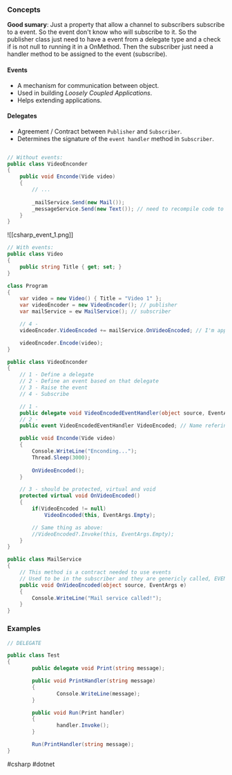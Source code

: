 ### Concepts

**Good sumary**: Just a property that allow a channel to subscribers subscribe to a event. So the event don't know who will subscribe to it. So the publisher class just need to have a event from a delegate type and a check if is not null to running it in a OnMethod. Then the subscriber just need a handler method to be assigned to the event (subscribe).

#### Events

* A mechanism for communication between object.
* Used in building *Loosely Coupled Applications*.
* Helps extending applications.

#### Delegates

* Agreement / Contract between `Publisher` and `Subscriber`.
* Determines the signature of the `event handler` method in `Subscriber`.

```csharp

// Without events:
public class VideoEnconder
{
	public void Enconde(Vide video)
	{
		// ...
		
		_mailService.Send(new Mail());
		_messageService.Send(new Text()); // need to recompile code to be added =/
	}
}
```

![[csharp_event_1.png]]

```csharp
// With events:
public class Video
{
	public string Title { get; set; }
}

class Program
{
	var video = new Video() { Title = "Video 1" };
	var videoEncoder = new VideoEncoder(); // publisher
	var mailService = ew MailService(); // subscriber

	// 4 -
	videoEncoder.VideoEncoded += mailService.OnVideoEncoded; // I'm applying a reference to the subscriber method to be run by publisher

	videoEncoder.Encode(video);
}

public class VideoEnconder
{
	// 1 - Define a delegate
	// 2 - Define an event based on that delegate
	// 3 - Raise the event
	// 4 - Subscribe

	// 1 -
	public delegate void VideoEncodedEventHandler(object source, EventArgs args);
	// 2 -
	public event VideoEncodedEventHandler VideoEncoded; // Name refering as finished

	public void Enconde(Vide video)
	{
		Console.WriteLine("Enconding...");
		Thread.Sleep(3000);
		
		OnVideoEncoded();
	}

	// 3 - should be protected, virtual and void
	protected virtual void OnVideoEncoded()
	{
		if(VideoEncoded != null)
			VideoEncoded(this, EventArgs.Empty);

		// Same thing as above:
		//VideoEncoded?.Invoke(this, EventArgs.Empty);
	}
}

public class MailService
{
	// This method is a contract needed to use events
	// Used to be in the subscriber and they are genericly called, EVENT HANDLERS
	public void OnVideoEncoded(object source, EventArgs e)
	{
		Console.WriteLine("Mail service called!");
	}
}
```

### Examples

```csharp
// DELEGATE

public class Test
{
		public delegate void Print(string message);

		public void PrintHandler(string message)
		{
				Console.WriteLine(message);
		}

		public void Run(Print handler)
		{
				handler.Invoke();
		}

		Run(PrintHandler(string message);
}
```

#csharp #dotnet 